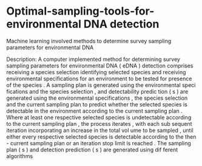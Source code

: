 # Optimal-sampling-tools-for-environmental DNA detection
Machine learning involved methods to determine survey sampling parameters for environmental DNA

Description:
A computer implemented method for determining survey
sampling parameters for environmental DNA ( eDNA )
detection comprises receiving a species selection identifying
selected species and receiving environmental specifications
for an environment to be tested for presence of the species .
A sampling plan is generated using the environmental speci
fications and the species selection , and detectability predic
tion ( s ) are generated using the environmental specifications ,
the species selection and the current sampling plan to predict
whether the selected species is detectable in the environment
according to the current sampling plan . Where at least one
respective selected species is undetectable according to the
current sampling plan , the process iterates , with each sub
sequent iteration incorporating an increase in the total vol
ume to be sampled , until either every respective selected
species is detectable according to the then - current sampling
plan or an iteration stop limit is reached . The sampling
plan ( s ) and detection prediction ( s ) are generated using dif
ferent algorithms

